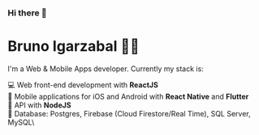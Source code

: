### Hi there 👋

# Bruno Igarzabal :man_technologist:

I'm a Web & Mobile Apps developer. Currently my stack is:

💻 Web front-end development with **ReactJS**\
📱 Mobile applications for iOS and Android with **React Native** and **Flutter**\
📡 API with **NodeJS**\
💾 Database: Postgres, Firebase (Cloud Firestore/Real Time), SQL Server, MySQL\

<!--
**BrunoIgarzabal/BrunoIgarzabal** is a ✨ _special_ ✨ repository because its `README.md` (this file) appears on your GitHub profile.

Here are some ideas to get you started:

- 🔭 I’m currently working on ...
- 🌱 I’m currently learning ...
- 👯 I’m looking to collaborate on ...
- 🤔 I’m looking for help with ...
- 💬 Ask me about ...
- 📫 How to reach me: ...
- 😄 Pronouns: ...
- ⚡ Fun fact: ...
-->
